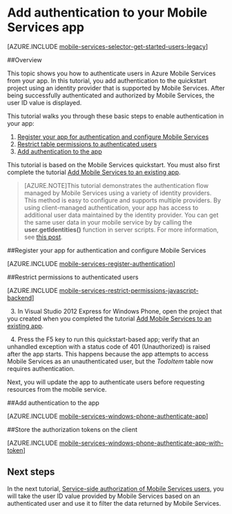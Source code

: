<properties 
	pageTitle="Get started with authentication (Windows Phone) | Windows Azure" 
	description="Learn how to use Mobile Services to authenticate users of your Windows Phone app through a variety of identity providers, including Google, Facebook, Twitter, and Microsoft." 
	services="mobile-services" 
	documentationCenter="windows" 
	authors="ggailey777" 
	manager="dwrede" 
	editor=""/>

<tags
	ms.service="mobile-services"
	ms.date="07/23/2015"
	wacn.date=""/>

# Add authentication to your Mobile Services app

[AZURE.INCLUDE [mobile-services-selector-get-started-users-legacy](../includes/mobile-services-selector-get-started-users-legacy.md)]

##Overview

This topic shows you how to authenticate users in Azure Mobile Services from your app. In this tutorial, you add authentication to the quickstart project using an identity provider that is supported by Mobile Services. After being successfully authenticated and authorized by Mobile Services, the user ID value is displayed.

<!-- deleted by customization
This tutorial is also demonstrated by Nick Harris in the following video:

> [AZURE.VIDEO mobile-authorize-users-in-scripts-windows-phone]
-->
<!-- keep by customization: begin -->
This tutorial walks you through these basic steps to enable authentication in your app:

1. [Register your app for authentication and configure Mobile Services]
2. [Restrict table permissions to authenticated users]
3. [Add authentication to the app]
<!-- keep by customization: end -->

This tutorial is based on the Mobile Services quickstart. You must also first complete the tutorial [Add Mobile Services to an existing app]. 

>[AZURE.NOTE]This tutorial demonstrates the authentication flow managed by Mobile Services using a variety of identity providers. This method is easy to configure and supports multiple providers. By using client-managed authentication, your app has access to additional user data maintained by the identity provider. You can get the same user data in your mobile service by by calling the **user.getIdentities()** function in server scripts. For more information, see [this post](http://blogs.msdn.com/b/carlosfigueira/archive/2013/12/16/enhanced-users-feature-in-azure-mobile-services.aspx).

##<a name="register"></a>Register your app for authentication and configure Mobile Services

[AZURE.INCLUDE [mobile-services-register-authentication](../includes/mobile-services-register-authentication.md)] 

##<a name="permissions"></a>Restrict permissions to authenticated users

[AZURE.INCLUDE [mobile-services-restrict-permissions-javascript-backend](../includes/mobile-services-restrict-permissions-javascript-backend.md)] 


&nbsp;&nbsp;3. In Visual Studio 2012 Express for Windows Phone, open the project that you created when you completed the tutorial [Add Mobile Services to an existing app](/documentation/articles/mobile-services-windows-phone-get-started-data).

&nbsp;&nbsp;4. Press the F5 key to run this quickstart-based app; verify that an unhandled exception with a status code of 401 (Unauthorized) is raised after the app starts. This happens because the app attempts to access Mobile Services as an unauthenticated user, but the *TodoItem* table now requires authentication.

Next, you will update the app to authenticate users before requesting resources from the mobile service.

##<a name="add-authentication"></a>Add authentication to the app

[AZURE.INCLUDE [mobile-services-windows-phone-authenticate-app](../includes/mobile-services-windows-phone-authenticate-app.md)]

##<a name="tokens"></a>Store the authorization tokens on the client

[AZURE.INCLUDE [mobile-services-windows-phone-authenticate-app-with-token](../includes/mobile-services-windows-phone-authenticate-app-with-token.md)] 

## <a name="next-steps"> </a>Next steps

In the next tutorial, [Service-side authorization of Mobile Services users](/documentation/articles/mobile-services-javascript-backend-service-side-authorization), you will take the user ID value provided by Mobile Services based on an authenticated user and use it to filter the data returned by Mobile Services. 

<!-- Anchors. -->
[Register your app for authentication and configure Mobile Services]: #register
[Restrict table permissions to authenticated users]: #permissions
[Add authentication to the app]: #add-authentication
[Next Steps]:#next-steps

<!-- Images. -->
[1]: ./media/mobile-services-wp8-get-started-users/mobile-services-selection.png
[2]: ./media/mobile-services-wp8-get-started-users/mobile-service-uri.png
[3]: ./media/mobile-services-wp8-get-started-users/mobile-identity-tab.png
[4]: ./media/mobile-services-wp8-get-started-users/mobile-portal-data-tables.png
[5]: ./media/mobile-services-wp8-get-started-users/mobile-portal-change-table-perms.png

<!-- URLs. -->
[Submit an app page]: http://go.microsoft.com/fwlink/p/?LinkID=266582
[Add Mobile Services to an existing app]: /documentation/articles/mobile-services-windows-phone-get-started-data
[Authorize users with scripts]: /documentation/articles/mobile-services-windows-phone-authorize-users-in-scripts
[Azure Management Portal]: https://manage.windowsazure.cn/
 
